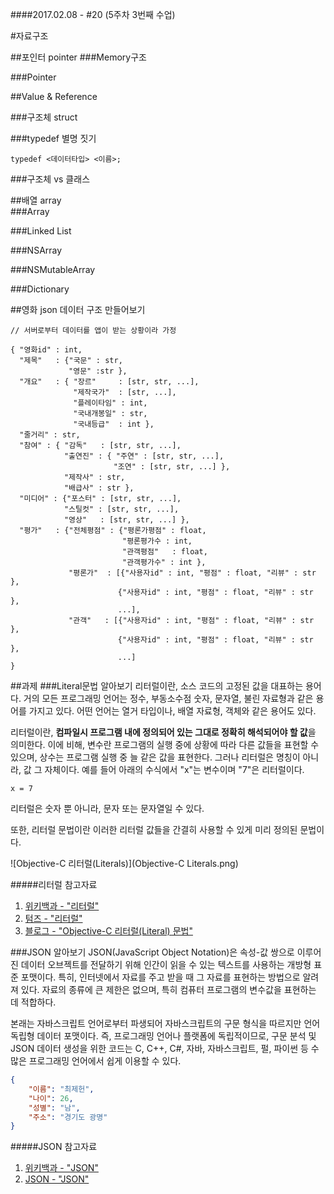####2017.02.08 - #20 (5주차 3번째 수업)

#자료구조

##포인터 pointer
###Memory구조  

###Pointer  

##Value & Reference  

###구조체 struct  

###typedef 별명 짓기  
```objc
typedef <데이터타입> <이름>;
```

###구조체 vs 클래스



##배열 array  
###Array  

###Linked List   

###NSArray  

###NSMutableArray  

###Dictionary


##영화 json 데이터 구조 만들어보기
```objc
// 서버로부터 데이터를 앱이 받는 상황이라 가정

{ "영화id" : int,
  "제목"   : {"국문" : str,
             "영문" :str },
  "개요"   : { "장르"     : [str, str, ...],
              "제작국가"  : [str, ...],
              "플레이타임" : int,
              "국내개봉일" : str,
              "국내등급"  : int }, 
  "줄거리" : str,
  "참여" : { "감독"   : [str, str, ...],
            "출연진" : { "주연" : [str, str, ...],
                       "조연" : [str, str, ...] },
            "제작사" : str,
            "배급사" : str },
  "미디어" : {"포스터" : [str, str, ...],
            "스틸컷" : [str, str, ...],
            "영상"   : [str, str, ...] },
  "평가"   : {"전체평점" : {"평론가평점" : float,
                         "평론평가수 : int, 
                         "관객평점"   : float,
                         "관객평가수" : int },
             "평론가"  : [{"사용자id" : int, "평점" : float, "리뷰" : str }, 
                        {"사용자id" : int, "평점" : float, "리뷰" : str },
                        ...],
             "관객"   : [{"사용자id" : int, "평점" : float, "리뷰" : str }, 
                        {"사용자id" : int, "평점" : float, "리뷰" : str },
                        ...]
}
```

##과제
###Literal문법 알아보기
리터럴이란, 소스 코드의 고정된 값을 대표하는 용어다. 거의 모든 프로그래밍 언어는 정수, 부동소수점 숫자, 문자열, 불린 자료형과 같은 용어를 가지고 있다. 어떤 언어는 열거 타입이나, 배열 자료형, 객체와 같은 용어도 있다.



 
리터럴이란, **컴파일시 프로그램 내에 정의되어 있는 그대로 정확히 해석되어야 할 값**을 의미한다. 이에 비해, 변수란 프로그램의 실행 중에 상황에 따라 다른 값들을 표현할 수 있으며, 상수는 프로그램 실행 중 늘 같은 값을 표현한다. 그러나 리터럴은 명칭이 아니라, 값 그 자체이다. 예를 들어 아래의 수식에서 "x"는 변수이며 "7"은 리터럴이다.

```x = 7```

리터럴은 숫자 뿐 아니라, 문자 또는 문자열일 수 있다.

또한, 리터럴 문법이란 이러한 리터럴 값들을 간결히 사용할 수 있게 미리 정의된 문법이다.

![Objective-C 리터럴(Literals)](Objective-C Literals.png)  

#####리터럴 참고자료
1. [위키백과 - "리터럴"](https://ko.wikipedia.org/wiki/%EB%A6%AC%ED%84%B0%EB%9F%B4)  
2. [텀즈 - "리터럴" ](http://www.terms.co.kr/literal.htm)  
3. [블로그 - "Objective-C 리터럴(Literal) 문법"](http://blog.naver.com/PostView.nhn?blogId=itperson&logNo=220822481437&redirect=Dlog&widgetTypeCall=true)  





###JSON 알아보기
JSON(JavaScript Object Notation)은 속성-값 쌍으로 이루어진 데이터 오브젝트를 전달하기 위해 인간이 읽을 수 있는 텍스트를 사용하는 개방형 표준 포맷이다. 특히, 인터넷에서 자료를 주고 받을 때 그 자료를 표현하는 방법으로 알려져 있다. 자료의 종류에 큰 제한은 없으며, 특히 컴퓨터 프로그램의 변수값을 표현하는 데 적합하다.

본래는 자바스크립트 언어로부터 파생되어 자바스크립트의 구문 형식을 따르지만 언어 독립형 데이터 포맷이다. 즉, 프로그래밍 언어나 플랫폼에 독립적이므로, 구문 분석 및 JSON 데이터 생성을 위한 코드는 C, C++, C#, 자바, 자바스크립트, 펄, 파이썬 등 수많은 프로그래밍 언어에서 쉽게 이용할 수 있다.

```json
{
    "이름": "최제헌",
    "나이": 26,
    "성별": "남",
    "주소": "경기도 광명"
}
```


#####JSON 참고자료  
1. [위키백과 - "JSON"](https://ko.wikipedia.org/wiki/JSON)  
2. [JSON - "JSON" ](http://www.json.org/json-ko.html)  